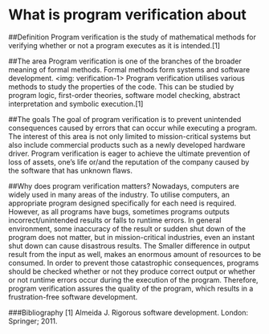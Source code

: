 # What is program verification about

##Definition
Program verification is the study of mathematical methods for verifying whether or not a program executes as it is intended.[1]

##The area
Program verification is one of the branches of the broader meaning of formal methods. Formal methods form systems and software development. 
<img: verification-1>
Program verification utilises various methods to study the properties of the code. This can be studied by program logic, first-order theories, software model checking, abstract interpretation and symbolic execution.[1]

##The goals
The goal of program verification is to prevent unintended consequences caused by errors that can occur while executing a program. The interest of this area is not only limited to mission-critical systems but also include commercial products such as a newly developed hardware driver. Program verification is eager to achieve the ultimate prevention of loss of assets, one’s life or/and the reputation of the company caused by the software that has unknown flaws.

##Why does program verification matters?
Nowadays, computers are widely used in many areas of the industry. To utilise computers, an appropriate program designed specifically for each need is required. However, as all programs have bugs, sometimes programs outputs incorrect/unintended results or falls to runtime errors. In general environment, some inaccuracy of the result or sudden shut down of the program does not matter, but in mission-critical industries, even an instant shut down can cause disastrous results. The Smaller difference in output result from the input as well, makes an enormous amount of resources to be consumed. In order to prevent those catastrophic consequences, programs should be checked whether or not they produce correct output or whether or not runtime errors occur during the execution of the program. Therefore, program verification assures the quality of the program, which results in a frustration-free software development. 


###Bibliography
[1]  Almeida J. Rigorous software development. London: Springer; 2011.


